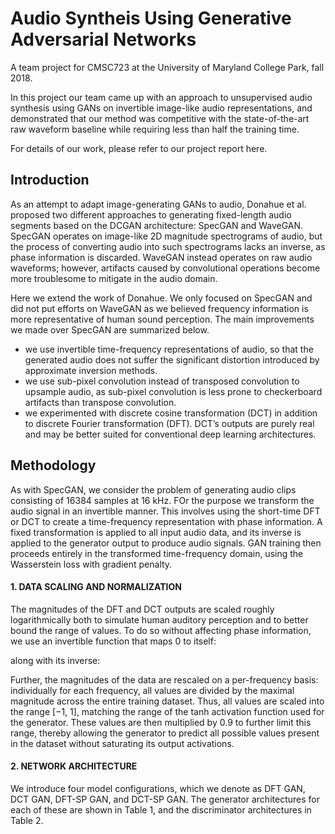 # Audio Syntheis Using Generative Adversarial Networks
A team project for CMSC723 at the University of Maryland College Park, fall 2018. 

In this project our team came up with an approach to unsupervised audio synthesis using GANs on invertible image-like audio representations, and demonstrated that our method was competitive with the state-of-the-art raw waveform baseline while requiring less than half the training time. 

For details of our work, please refer to our project report here.

## Introduction
As an attempt to adapt image-generating GANs to audio, Donahue et al. proposed two different approaches to generating fixed-length audio segments based on the DCGAN architecture: SpecGAN and WaveGAN. SpecGAN operates on image-like 2D magnitude spectrograms of audio, but the process of converting audio into such spectrograms lacks an inverse, as phase information is discarded. WaveGAN instead operates on raw audio waveforms; however, artifacts caused by convolutional operations become more troublesome to mitigate in the audio domain. 

Here we extend the work of Donahue. We only focused on SpecGAN and did not put efforts on WaveGAN as we believed frequency information is more representative of human sound perception. The main improvements we made over SpecGAN are summarized below.
- we use invertible time-frequency representations of audio, so that the generated audio does not suffer the significant distortion introduced by approximate inversion methods.
- we use sub-pixel convolution instead of transposed convolution to upsample audio, as sub-pixel convolution is less prone to checkerboard artifacts than transpose convolution.
- we experimented with discrete cosine transformation (DCT) in addition to discrete Fourier transformation (DFT). DCT’s outputs are purely real and may be better suited for conventional deep learning architectures.

## Methodology
As with SpecGAN, we consider the problem of generating audio clips consisting of 16384 samples at 16 kHz. FOr the purpose we transform the audio signal in an invertible manner. This involves using the short-time DFT or DCT to create a time-frequency representation with phase information. A fixed transformation is applied to all input audio data, and its inverse is applied to the generator output to produce audio signals. GAN training then proceeds entirely in the transformed time-frequency domain, using the Wasserstein loss with gradient penalty. 

#### 1. DATA SCALING AND NORMALIZATION
The magnitudes of the DFT and DCT outputs are scaled roughly logarithmically both to simulate human auditory perception and to better bound the range of values. To do so without affecting phase information, we use an invertible function that maps 0 to itself:

along with its inverse:

Further, the magnitudes of the data are rescaled on a per-frequency basis: individually for each frequency, all values are divided by the maximal magnitude across the entire training dataset. Thus, all values are scaled into the range [−1, 1], matching the range of the tanh activation function used for the generator. These values are then multiplied by 0.9 to further limit this range, thereby allowing the generator to predict all possible values present in the dataset without saturating its output activations.

#### 2. NETWORK ARCHITECTURE
We introduce four model configurations, which we denote as DFT GAN, DCT GAN, DFT-SP GAN, and DCT-SP GAN. The generator architectures for each of these are shown in Table 1, and the discriminator architectures in Table 2.


